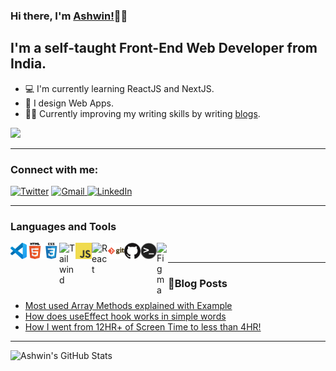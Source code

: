 ### Hi there, I'm [Ashwin!](https://ashwinchauhan.vercel.app/)👋🏻

## I'm a self-taught Front-End Web Developer from India.
- 💻 I'm currently learning ReactJS and NextJS.
- 🌱 I design Web Apps.
- ✍🏻 Currently improving my writing skills by writing [blogs](https://ashwinchauhan.vercel.app/).


![](https://komarev.com/ghpvc/?username=ashwindevx&color=brightgreen)

---

### Connect with me:

[![Twitter](https://img.shields.io/badge/twitter-%230077B5.svg?style=for-the-badge&logo=twitter&logoColor=white)](https://twitter.com/ashwindevx)
<a href="mailto:ashwindevx@gmail.com">
    <img alt="Gmail" src="https://img.shields.io/badge/Gmail-D14836?style=for-the-badge&logo=gmail&logoColor=white"/>
</a>
[![LinkedIn](https://img.shields.io/badge/linkedin-%230077B5.svg?style=for-the-badge&logo=linkedin&logoColor=white)](https://www.linkedin.com/in/ashwin-chauhan-81b137147/)
<br/>

---

### Languages and Tools

<img align="left" alt="Visual Studio Code" width="26px" src="https://raw.githubusercontent.com/github/explore/80688e429a7d4ef2fca1e82350fe8e3517d3494d/topics/visual-studio-code/visual-studio-code.png" />
<img align="left" alt="HTML5" width="26px" src="https://raw.githubusercontent.com/github/explore/80688e429a7d4ef2fca1e82350fe8e3517d3494d/topics/html/html.png" />
<img align="left" alt="CSS3" width="26px" src="https://raw.githubusercontent.com/github/explore/80688e429a7d4ef2fca1e82350fe8e3517d3494d/topics/css/css.png" />
<img align="left" alt="Tailwind" width="26px" src="https://www.vectorlogo.zone/logos/tailwindcss/tailwindcss-icon.svg" />
<img align="left" alt="JavaScript" width="26px" src="https://raw.githubusercontent.com/github/explore/80688e429a7d4ef2fca1e82350fe8e3517d3494d/topics/javascript/javascript.png" />
<img align="left" alt="React" width="26px" src="https://www.vectorlogo.zone/logos/reactjs/reactjs-icon.svg" />
<img align="left" alt="Git" width="26px" src="https://raw.githubusercontent.com/github/explore/80688e429a7d4ef2fca1e82350fe8e3517d3494d/topics/git/git.png" />
<img align="left" alt="GitHub" width="26px" src="https://raw.githubusercontent.com/github/explore/78df643247d429f6cc873026c0622819ad797942/topics/github/github.png" />
<img align="left" alt="Terminal" width="26px" src="https://raw.githubusercontent.com/github/explore/80688e429a7d4ef2fca1e82350fe8e3517d3494d/topics/terminal/terminal.png" />
<img align="left" alt="Figma" width="18px" src="https://upload.wikimedia.org/wikipedia/commons/3/33/Figma-logo.svg" />

<br />

---

### 📕Blog Posts
<!-- BLOG-POST-LIST:START -->
<!-- BLOG-POST-LIST:END -->
* [Most used Array Methods explained with Example](https://ashwindev.hashnode.dev/most-used-array-methods-explained-with-example)
* [How does useEffect hook works in simple words](https://ashwindev.hashnode.dev/how-does-useeffect-hook-works-in-simple-words)
* [How I went from 12HR+ of Screen Time to less than 4HR!](https://ashwindev.hashnode.dev/how-i-went-from-12hr-of-screen-time-to-less-than-4hr)

---

<img align="left" alt="Ashwin's GitHub Stats" src="https://github-readme-stats.vercel.app/api?username=ashwindevx&show_icons=true&hide_border=true&theme=dark&hide=stars" />

<!-- languages stats -->

<!-- <br />

[![Top Langs](https://github-readme-stats.vercel.app/api/top-langs/?username=ashwindevx&hide_border=true&layout=compact&theme=radical)](https://github.com/ashwindevx/github-readme-stats) -->
